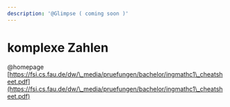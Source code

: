 ```yaml
---
description: '@Glimpse ( coming soon )'
---
```


# komplexe Zahlen

@homepage [https://fsi.cs.fau.de/dw/\_media/pruefungen/bachelor/ingmathc1\_cheatsheet.pdf](https://fsi.cs.fau.de/dw/\_media/pruefungen/bachelor/ingmathc1\_cheatsheet.pdf)


